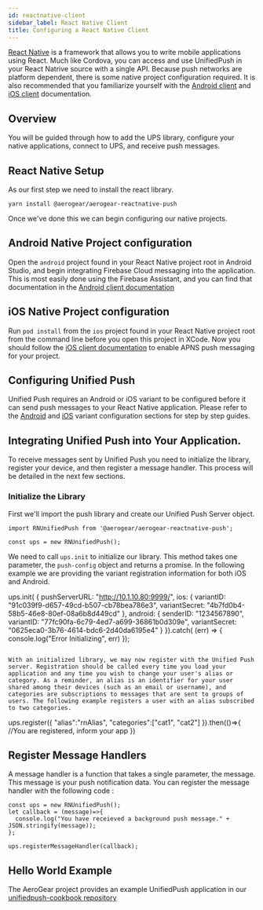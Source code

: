 ```yaml
---
id: reactnative-client
sidebar_label: React Native Client
title: Configuring a React Native Client
---
```

[React Native](reactnative.dev) is a framework that allows you to write mobile applications using React. Much like Cordova, you can access and use UnifiedPush in your React Natrive source with a single API. Because push networks are platform dependent, there is some native project configuration required. It is also recommended that you familiarize yourself with the [Android client](./android-client) and [iOS client](./ios-client) documentation.

## Overview
You will be guided through how to add the UPS library, configure your native applications, connect to UPS, and receive push messages. 

## React Native Setup
As our first step we need to install the react library.

```yarn install @aerogear/aerogear-reactnative-push```

Once we've done this we can begin configuring our native projects. 

## Android Native Project configuration

Open the `android` project found in your React Native project root in Android Studio, and begin integrating Firebase Cloud messaging into the application. This is most easily done using the Firebase Assistant, and you can find that documentation in the [Android client documentation](./android-client)


## iOS Native Project configuration

Run `pod install` from the `ios` project found in your React Native project root from the command line before you open this project in XCode. Now you should follow the [iOS client documentation](./ios-client) to enable APNS push messaging for your project.

## Configuring Unified Push

Unified Push requires an Android or iOS variant to be configured before it can send push messages to your React Native application. Please refer to the [Android](../variants/android) and [iOS](../variants/ios) variant configuration sections for step by step guides.

## Integrating Unified Push into Your Application.

To receive messages sent by Unified Push you need to initialize the library, register your device, and then register a message handler. This process will be detailed in the next few sections.

### Initialize the Library

First we'll import the push library and create our Unified Push Server object.

```
import RNUnifiedPush from '@aerogear/aerogear-reactnative-push';

const ups = new RNUnifiedPush();
```

We need to call `ups.init` to initialize our library. This method takes one parameter, the `push-config` object and returns a promise. In the following example we are providing the variant registration information for both iOS and Android. 

 ups.init(
            { 
              pushServerURL: "http://10.1.10.80:9999/",
              ios: {
                variantID: "91c039f9-d657-49cd-b507-cb78bea786e3",
                variantSecret: "4b7fd0b4-58b5-46e8-80ef-08a6b8d449cd"
              }, 
              android: {
                senderID: "1234567890",
                variantID: "77fc90fa-6c79-4ed7-a699-36861b0d309e",
                variantSecret: "0625eca0-3b76-4614-bdc6-2d40da6195e4"
              }
            }).catch(
            (err) => {
              console.log("Error Initializing", err)
            });
```

With an initialized library, we may now register with the Unified Push server. Registration should be called every time you load your application and any time you wish to change your user's alias or category. As a reminder, an alias is an identifier for your user shared among their devices (such as an email or username), and categories are subscriptions to messages that are sent to groups of users. The following example registers a user with an alias subscribed to two categories.

```
ups.register({
      "alias":"rnAlias",
      "categories":["cat1", "cat2"]
}).then(()=>{
  //You are registered, inform your app
})

## Register Message Handlers

A message handler is a function that takes a single parameter, the message. This message is your push notification data. You can register the message handler with the following code : 

```
const ups = new RNUnifiedPush();
let callback = (message)=>{
  console.log("You have receieved a background push message." + JSON.stringify(message));
};

ups.registerMessageHandler(callback);
```

## Hello World Example

The AeroGear project provides an example UnifiedPush application in our [unifiedpush-cookbook repository](https://github.com/aerogear/unifiedpush-cookbook/tree/master/react-native/push)



